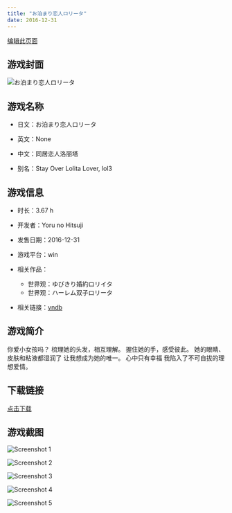 ```yaml
---
title: "お泊まり恋人ロリータ"
date: 2016-12-31
---
```

[编辑此页面](https://github.com/ACG-3/ADV3-source/blob/main/source/_posts/%E3%81%8A%E6%B3%8A%E3%81%BE%E3%82%8A%E6%81%8B%E4%BA%BA%E3%83%AD%E3%83%AA%E3%83%BC%E3%82%BF.md)

## 游戏封面

![お泊まり恋人ロリータ](https%3A//pan.timero.xyz/onedrive/img_lib_001/%E3%81%8A%E6%B3%8A%E3%81%BE%E3%82%8A%E6%81%8B%E4%BA%BA%E3%83%AD%E3%83%AA%E3%83%BC%E3%82%BF_cover.avif)


## 游戏名称

- 日文：お泊まり恋人ロリータ
- 英文：None
- 中文：同居恋人洛丽塔

- 别名：Stay Over Lolita Lover, lol3


## 游戏信息

- 时长：3.67 h
- 开发者：Yoru no Hitsuji
- 发售日期：2016-12-31
- 游戏平台：win
- 相关作品：
   - 世界观：ゆびきり婚約ロリイタ
   - 世界观：ハーレム双子ロリータ

- 相关链接：[vndb](https://vndb.org/v20624)


## 游戏简介

你爱小女孩吗？
梳理她的头发，相互理解。
握住她的手，感受彼此。
她的眼睛、皮肤和粘液都湿润了
让我想成为她的唯一。
心中只有幸福
我陷入了不可自拔的理想爱情。




## 下载链接

[点击下载](https://pan.timero.xyz/onedrive/adv_lib_001/%E3%81%8A%E6%B3%8A%E3%81%BE%E3%82%8A%E6%81%8B%E4%BA%BA%E3%83%AD%E3%83%AA%E3%83%BC%E3%82%BF)


## 游戏截图


![Screenshot 1](https%3A//pan.timero.xyz/onedrive/img_lib_001/%E3%81%8A%E6%B3%8A%E3%81%BE%E3%82%8A%E6%81%8B%E4%BA%BA%E3%83%AD%E3%83%AA%E3%83%BC%E3%82%BF_Screenshot_1.avif)

![Screenshot 2](https%3A//pan.timero.xyz/onedrive/img_lib_001/%E3%81%8A%E6%B3%8A%E3%81%BE%E3%82%8A%E6%81%8B%E4%BA%BA%E3%83%AD%E3%83%AA%E3%83%BC%E3%82%BF_Screenshot_2.avif)

![Screenshot 3](https%3A//pan.timero.xyz/onedrive/img_lib_001/%E3%81%8A%E6%B3%8A%E3%81%BE%E3%82%8A%E6%81%8B%E4%BA%BA%E3%83%AD%E3%83%AA%E3%83%BC%E3%82%BF_Screenshot_3.avif)

![Screenshot 4](https%3A//pan.timero.xyz/onedrive/img_lib_001/%E3%81%8A%E6%B3%8A%E3%81%BE%E3%82%8A%E6%81%8B%E4%BA%BA%E3%83%AD%E3%83%AA%E3%83%BC%E3%82%BF_Screenshot_4.avif)

![Screenshot 5](https%3A//pan.timero.xyz/onedrive/img_lib_001/%E3%81%8A%E6%B3%8A%E3%81%BE%E3%82%8A%E6%81%8B%E4%BA%BA%E3%83%AD%E3%83%AA%E3%83%BC%E3%82%BF_Screenshot_5.avif)

